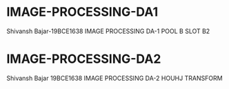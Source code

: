 # IMAGE-PROCESSING-DA1

Shivansh Bajar-19BCE1638
IMAGE PROCESSING DA-1
POOL B
SLOT B2

# IMAGE-PROCESSING-DA2
Shivansh Bajar 19BCE1638
IMAGE PROCESSING DA-2
HOUHJ TRANSFORM
